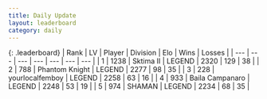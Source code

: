 ```yaml
---
title: Daily Update
layout: leaderboard
category: daily
---
```


{: .leaderboard}
| Rank | LV | Player | Division | Elo | Wins | Losses |
| --- | --- | --- | --- | --- | --- | --- |
| <span data-change="4">1</span> | 1238 | <span title="ID: 402846">Sktima II</span> | LEGEND | <span data-change="85">2320</span> | <span data-change="36">129</span> | <span data-change="7">38</span> |
| <span data-change="-1">2</span> | 788 | <span title="ID: 742939">Phantom Knight</span> | LEGEND | <span data-change="-15">2277</span> | <span data-change="2">98</span> | <span data-change="2">35</span> |
| <span data-change="-1">3</span> | 228 | <span title="ID: 719486">yourlocalfemboy</span> | LEGEND | <span data-change="0">2258</span> | <span data-change="0">63</span> | <span data-change="0">16</span> |
| <span data-change="-1">4</span> | 933 | <span title="ID: 66144">Baila Campanaro</span> | LEGEND | <span data-change="0">2248</span> | <span data-change="0">53</span> | <span data-change="0">19</span> |
| <span data-change="-1">5</span> | 974 | <span title="ID: 355319">SHAMAN</span> | LEGEND | <span data-change="-5">2234</span> | <span data-change="1">68</span> | <span data-change="1">35</span> |